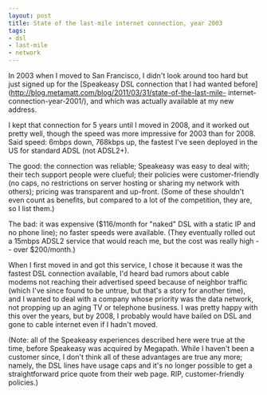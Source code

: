 ```yaml
---
layout: post
title: State of the last-mile internet connection, year 2003
tags:
- dsl
- last-mile
- network
---
```

In 2003 when I moved to San Francisco, I didn't look around too hard but just
signed up for the [Speakeasy DSL connection that I had wanted
before](http://blog.metamatt.com/blog/2011/03/31/state-of-the-last-mile-
internet-connection-year-2001/), and which was actually available at my new
address.

I kept that connection for 5 years until I moved in 2008, and it worked out
pretty well, though the speed was more impressive for 2003 than for 2008. Said
speed: 6mbps down, 768kbps up, the fastest I've seen deployed in the US for
standard ADSL (not ADSL2+).

The good: the connection was reliable; Speakeasy was easy to deal with; their
tech support people were clueful; their policies were customer-friendly (no
caps, no restrictions on server hosting or sharing my network with others);
pricing was transparent and up-front. (Some of these shouldn't even count as
benefits, but compared to a lot of the competition, they are, so I list them.)

The bad: it was expensive ($116/month for "naked" DSL with a static IP and no
phone line); no faster speeds were available. (They eventually rolled out a
15mbps ADSL2 service that would reach me, but the cost was really high -- over
$200/month.)

When I first moved in and got this service, I chose it because it was the
fastest DSL connection available, I'd heard bad rumors about cable modems not
reaching their advertised speed because of neighbor traffic (which I've since
found to be untrue, but that's a story for another time), and I wanted to deal
with a company whose priority was the data network, not propping up an aging
TV or telephone business. I was pretty happy with this over the years, but by
2008, I probably would have bailed on DSL and gone to cable internet even if I
hadn't moved.

(Note: all of the Speakeasy experiences described here were true at the time,
before Speakeasy was acquired by Megapath. While I haven't been a customer
since, I don't think all of these advantages are true any more; namely, the
DSL lines have usage caps and it's no longer possible to get a straightforward
price quote from their web page. RIP, customer-friendly policies.)

